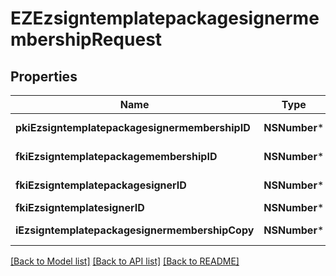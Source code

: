 # EZEzsigntemplatepackagesignermembershipRequest

## Properties
Name | Type | Description | Notes
------------ | ------------- | ------------- | -------------
**pkiEzsigntemplatepackagesignermembershipID** | **NSNumber*** | The unique ID of the Ezsigntemplatepackagesignermembership | [optional] 
**fkiEzsigntemplatepackagemembershipID** | **NSNumber*** | The unique ID of the Ezsigntemplatepackagemembership | 
**fkiEzsigntemplatepackagesignerID** | **NSNumber*** | The unique ID of the Ezsigntemplatepackagesigner | 
**fkiEzsigntemplatesignerID** | **NSNumber*** | The unique ID of the Ezsigntemplatesigner | 
**iEzsigntemplatepackagesignermembershipCopy** | **NSNumber*** | The Copy number in case of multiple copies. | [optional] 

[[Back to Model list]](../README.md#documentation-for-models) [[Back to API list]](../README.md#documentation-for-api-endpoints) [[Back to README]](../README.md)


